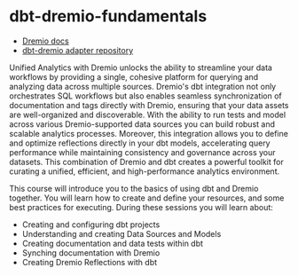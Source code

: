 # dbt-dremio-fundamentals

- [Dremio docs](https://docs.dremio.com)
- [dbt-dremio adapter repository](https://github.com/dremio/dbt-dremio)

Unified Analytics with Dremio unlocks the ability to streamline your data workflows by providing a single, cohesive platform for querying and analyzing data across multiple sources. Dremio's dbt integration not only orchestrates SQL workflows but also enables seamless synchronization of documentation and tags directly with Dremio, ensuring that your data assets are well-organized and discoverable. With the ability to run tests and model across various Dremio-supported data sources you can build robust and scalable analytics processes. Moreover, this integration allows you to define and optimize reflections directly in your dbt models, accelerating query performance while maintaining consistency and governance across your datasets. This combination of Dremio and dbt creates a powerful toolkit for curating a unified, efficient, and high-performance analytics environment.

This course will introduce you to the basics of using dbt and Dremio together. You will learn how to create and define your resources, and some best practices for executing. During these sessions you will learn about:
  - Creating and configuring dbt projects
  - Understanding and creating Data Sources and Models
  - Creating documentation and data tests within dbt
  - Synching documentation with Dremio
  - Creating Dremio Reflections with dbt
